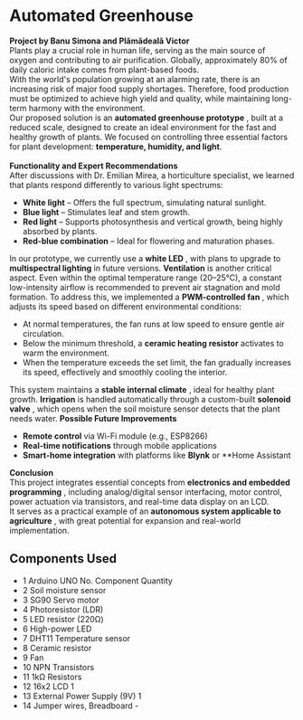 # Automated Greenhouse

**Project by Banu Simona and Plămădeală Victor**
<br>
Plants play a crucial role in human life, serving as the main source of oxygen and contributing to
air purification. Globally, approximately 80% of daily caloric intake comes from plant-based
foods.
<br>
With the world's population growing at an alarming rate, there is an increasing risk of major food
supply shortages. Therefore, food production must be optimized to achieve high yield and
quality, while maintaining long-term harmony with the environment.
<br>
Our proposed solution is an **automated greenhouse prototype** , built at a reduced scale,
designed to create an ideal environment for the fast and healthy growth of plants. We focused
on controlling three essential factors for plant development: **temperature, humidity, and light**.
<br><br>
**Functionality and Expert Recommendations**
<br>
After discussions with Dr. Emilian Mirea, a horticulture specialist, we learned that plants respond
differently to various light spectrums:

- **White light** – Offers the full spectrum, simulating natural sunlight.
- **Blue light** – Stimulates leaf and stem growth.
- **Red light** – Supports photosynthesis and vertical growth, being highly absorbed by plants.
- **Red-blue combination** – Ideal for flowering and maturation phases.

In our prototype, we currently use a **white LED** , with plans to upgrade to **multispectral lighting**
in future versions.
**Ventilation** is another critical aspect. Even within the optimal temperature range (20–25°C), a
constant low-intensity airflow is recommended to prevent air stagnation and mold formation.
To address this, we implemented a **PWM-controlled fan** , which adjusts its speed based on
different environmental conditions:

- At normal temperatures, the fan runs at low speed to ensure gentle air circulation.
- Below the minimum threshold, a **ceramic heating resistor** activates to warm the
environment.
- When the temperature exceeds the set limit, the fan gradually increases its speed,
effectively and smoothly cooling the interior.

This system maintains a **stable internal climate** , ideal for healthy plant growth.
**Irrigation** is handled automatically through a custom-built **solenoid valve** , which opens when
the soil moisture sensor detects that the plant needs water.
**Possible Future Improvements**

- **Remote control** via Wi-Fi module (e.g., ESP8266)
- **Real-time notifications** through mobile applications
- **Smart-home integration** with platforms like **Blynk** or **Home Assistant

**Conclusion**<br>
This project integrates essential concepts from **electronics and embedded programming** ,
including analog/digital sensor interfacing, motor control, power actuation via transistors, and
real-time data display on an LCD.<br>
It serves as a practical example of an **autonomous system applicable to agriculture** , with
great potential for expansion and real-world implementation.


## Components Used

- 1 Arduino UNO No. Component Quantity
- 2 Soil moisture sensor
- 3 SG90 Servo motor
- 4 Photoresistor (LDR)
- 5 LED resistor (220Ω)
- 6 High-power LED
- 7 DHT11 Temperature sensor
- 8 Ceramic resistor
- 9 Fan
- 10 NPN Transistors
- 11 1kΩ Resistors
- 12 16x2 LCD 1
- 13 External Power Supply (9V) 1
- 14 Jumper wires, Breadboard -


